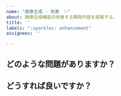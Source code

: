 ```yaml
---
name: "画像生成 - 改善　✨"
about: 画像生成機能の改善する開発内容を提案する。
title: ''
labels: ":sparkles: enhancement"
assignees: ''

---
```


## どのような問題がありますか？

## どうすれば良いですか？